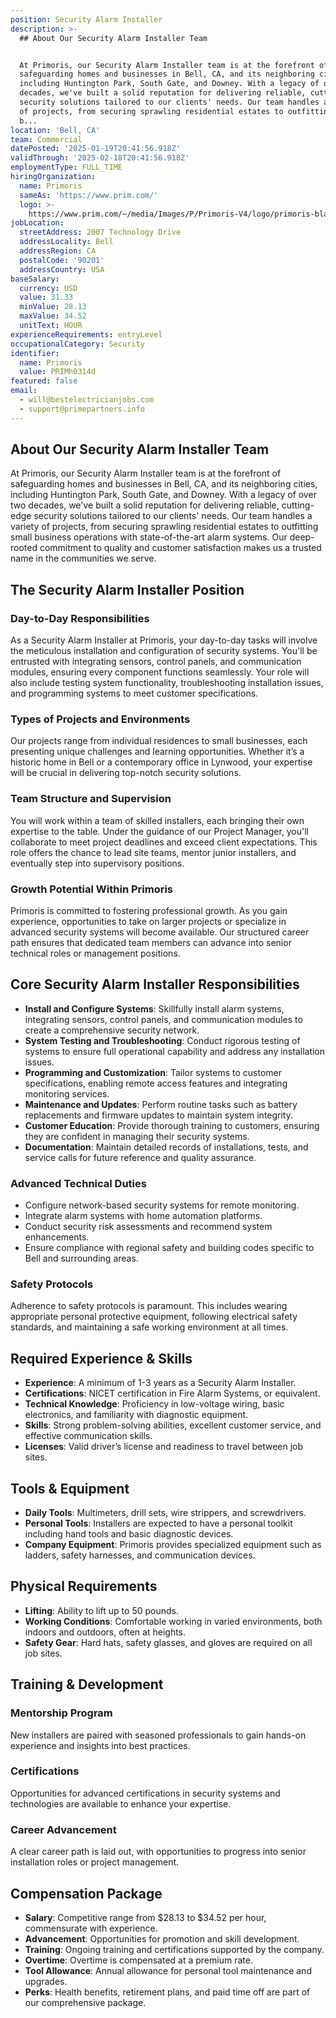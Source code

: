```yaml
---
position: Security Alarm Installer
description: >-
  ## About Our Security Alarm Installer Team


  At Primoris, our Security Alarm Installer team is at the forefront of
  safeguarding homes and businesses in Bell, CA, and its neighboring cities,
  including Huntington Park, South Gate, and Downey. With a legacy of over two
  decades, we've built a solid reputation for delivering reliable, cutting-edge
  security solutions tailored to our clients' needs. Our team handles a variety
  of projects, from securing sprawling residential estates to outfitting small
  b...
location: 'Bell, CA'
team: Commercial
datePosted: '2025-01-19T20:41:56.918Z'
validThrough: '2025-02-18T20:41:56.918Z'
employmentType: FULL_TIME
hiringOrganization:
  name: Primoris
  sameAs: 'https://www.prim.com/'
  logo: >-
    https://www.prim.com/~/media/Images/P/Primoris-V4/logo/primoris-black.png?h=62&iar=0&w=138
jobLocation:
  streetAddress: 2007 Technology Drive
  addressLocality: Bell
  addressRegion: CA
  postalCode: '90201'
  addressCountry: USA
baseSalary:
  currency: USD
  value: 31.33
  minValue: 28.13
  maxValue: 34.52
  unitText: HOUR
experienceRequirements: entryLevel
occupationalCategory: Security
identifier:
  name: Primoris
  value: PRIMh0314d
featured: false
email:
  - will@bestelectricianjobs.com
  - support@primepartners.info
---
```




## About Our Security Alarm Installer Team

At Primoris, our Security Alarm Installer team is at the forefront of safeguarding homes and businesses in Bell, CA, and its neighboring cities, including Huntington Park, South Gate, and Downey. With a legacy of over two decades, we've built a solid reputation for delivering reliable, cutting-edge security solutions tailored to our clients' needs. Our team handles a variety of projects, from securing sprawling residential estates to outfitting small business operations with state-of-the-art alarm systems. Our deep-rooted commitment to quality and customer satisfaction makes us a trusted name in the communities we serve.

## The Security Alarm Installer Position

### Day-to-Day Responsibilities

As a Security Alarm Installer at Primoris, your day-to-day tasks will involve the meticulous installation and configuration of security systems. You'll be entrusted with integrating sensors, control panels, and communication modules, ensuring every component functions seamlessly. Your role will also include testing system functionality, troubleshooting installation issues, and programming systems to meet customer specifications.

### Types of Projects and Environments

Our projects range from individual residences to small businesses, each presenting unique challenges and learning opportunities. Whether it’s a historic home in Bell or a contemporary office in Lynwood, your expertise will be crucial in delivering top-notch security solutions.

### Team Structure and Supervision

You will work within a team of skilled installers, each bringing their own expertise to the table. Under the guidance of our Project Manager, you'll collaborate to meet project deadlines and exceed client expectations. This role offers the chance to lead site teams, mentor junior installers, and eventually step into supervisory positions.

### Growth Potential Within Primoris

Primoris is committed to fostering professional growth. As you gain experience, opportunities to take on larger projects or specialize in advanced security systems will become available. Our structured career path ensures that dedicated team members can advance into senior technical roles or management positions.

## Core Security Alarm Installer Responsibilities

- **Install and Configure Systems**: Skillfully install alarm systems, integrating sensors, control panels, and communication modules to create a comprehensive security network.
- **System Testing and Troubleshooting**: Conduct rigorous testing of systems to ensure full operational capability and address any installation issues.
- **Programming and Customization**: Tailor systems to customer specifications, enabling remote access features and integrating monitoring services.
- **Maintenance and Updates**: Perform routine tasks such as battery replacements and firmware updates to maintain system integrity.
- **Customer Education**: Provide thorough training to customers, ensuring they are confident in managing their security systems.
- **Documentation**: Maintain detailed records of installations, tests, and service calls for future reference and quality assurance.

### Advanced Technical Duties

- Configure network-based security systems for remote monitoring.
- Integrate alarm systems with home automation platforms.
- Conduct security risk assessments and recommend system enhancements.
- Ensure compliance with regional safety and building codes specific to Bell and surrounding areas.

### Safety Protocols

Adherence to safety protocols is paramount. This includes wearing appropriate personal protective equipment, following electrical safety standards, and maintaining a safe working environment at all times.

## Required Experience & Skills

- **Experience**: A minimum of 1-3 years as a Security Alarm Installer.
- **Certifications**: NICET certification in Fire Alarm Systems, or equivalent.
- **Technical Knowledge**: Proficiency in low-voltage wiring, basic electronics, and familiarity with diagnostic equipment.
- **Skills**: Strong problem-solving abilities, excellent customer service, and effective communication skills.
- **Licenses**: Valid driver’s license and readiness to travel between job sites.

## Tools & Equipment

- **Daily Tools**: Multimeters, drill sets, wire strippers, and screwdrivers.
- **Personal Tools**: Installers are expected to have a personal toolkit including hand tools and basic diagnostic devices.
- **Company Equipment**: Primoris provides specialized equipment such as ladders, safety harnesses, and communication devices.

## Physical Requirements

- **Lifting**: Ability to lift up to 50 pounds.
- **Working Conditions**: Comfortable working in varied environments, both indoors and outdoors, often at heights.
- **Safety Gear**: Hard hats, safety glasses, and gloves are required on all job sites.

## Training & Development

### Mentorship Program

New installers are paired with seasoned professionals to gain hands-on experience and insights into best practices.

### Certifications

Opportunities for advanced certifications in security systems and technologies are available to enhance your expertise.

### Career Advancement

A clear career path is laid out, with opportunities to progress into senior installation roles or project management.

## Compensation Package

- **Salary**: Competitive range from $28.13 to $34.52 per hour, commensurate with experience.
- **Advancement**: Opportunities for promotion and skill development.
- **Training**: Ongoing training and certifications supported by the company.
- **Overtime**: Overtime is compensated at a premium rate.
- **Tool Allowance**: Annual allowance for personal tool maintenance and upgrades.
- **Perks**: Health benefits, retirement plans, and paid time off are part of our comprehensive package.